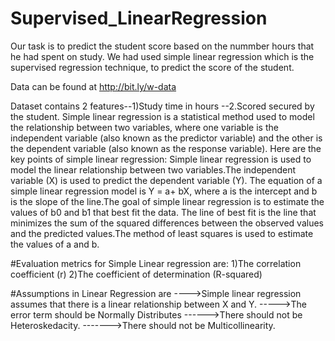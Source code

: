 # Supervised_LinearRegression
Our task is to predict the student score based on the nummber hours that he had spent on study.
We had used simple linear regression which is the supervised regression technique, to predict the score of the student.

Data can be found at http://bit.ly/w-data

Dataset contains 2 features--1)Study time in hours
                           --2.Scored secured by the student.
 Simple linear regression is a statistical method used to model the relationship between two variables, where one variable is the independent variable (also known as the predictor variable) and the other is the dependent variable (also known as the response variable). Here are the key points of simple linear regression:
Simple linear regression is used to model the linear relationship between two variables.The independent variable (X) is used to predict the dependent variable (Y).
The equation of a simple linear regression model is Y = a+ bX, where a is the intercept and b is the slope of the line.The goal of simple linear regression is to estimate the values of b0 and b1 that best fit the data.
The line of best fit is the line that minimizes the sum of the squared differences between the observed values and the predicted values.The method of least squares is used to estimate the values of a and b.



#Evaluation metrics for Simple Linear regression are:
1)The correlation coefficient (r)
2)The coefficient of determination (R-squared) 

#Assumptions in Linear Regression are
---->Simple linear regression assumes that there is a linear relationship between X and Y.
----->The error term should be Normally Distributes
------>There should not be Heteroskedacity.
------->There should not be Multicollinearity.





